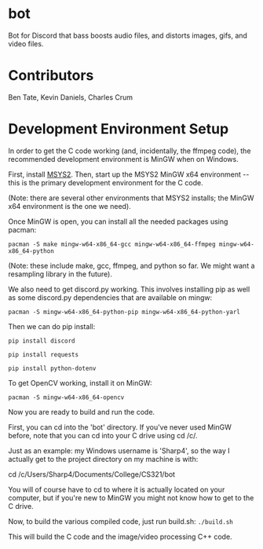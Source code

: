 # bot
Bot for Discord that bass boosts audio files, and distorts images, gifs, and video files. 

# Contributors
Ben Tate, Kevin Daniels, Charles Crum

# Development Environment Setup
In order to get the C code working (and, incidentally, the ffmpeg code), the
recommended development environment is MinGW when on Windows.

First, install [MSYS2](https://www.msys2.org/). Then, start up the
MSYS2 MinGW x64 environment -- this is the primary development environment
for the C code.

(Note: there are several other environments that MSYS2 installs; the MinGW x64
environment is the one we need).

Once MinGW is open, you can install all the needed packages using pacman:

`pacman -S make mingw-w64-x86_64-gcc mingw-w64-x86_64-ffmpeg mingw-w64-x86_64-python`

(Note: these include make, gcc, ffmpeg, and python so far. We might want a resampling library in the future).

We also need to get discord.py working. This involves installing pip as well as 
some discord.py dependencies that are available on mingw:

`pacman -S mingw-w64-x86_64-python-pip mingw-w64-x86_64-python-yarl `

Then we can do pip install:

`pip install discord`

`pip install requests`

`pip install python-dotenv`

To get OpenCV working, install it on MinGW:

`pacman -S mingw-w64-x86_64-opencv`

Now you are ready to build and run the code.

First, you can cd into the 'bot' directory. If you've never used MinGW before,
note that you can cd into your C drive using cd /c/.

Just as an example: my Windows username is 'Sharp4', so the way I actually get
to the project directory on my machine is with:

cd /c/Users/Sharp4/Documents/College/CS321/bot

You will of course have to cd to where it is actually located on your computer,
but if you're new to MinGW you might not know how to get to the C drive.

Now, to build the various compiled code, just run build.sh:
`./build.sh`

This will build the C code and the image/video processing C++ code.
